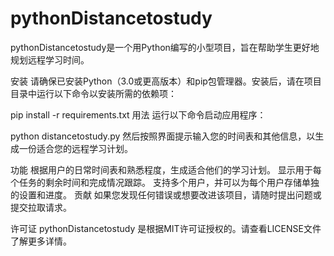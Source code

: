 # pythonDistancetostudy
pythonDistancetostudy是一个用Python编写的小型项目，旨在帮助学生更好地规划远程学习时间。

安装
请确保已安装Python（3.0或更高版本）和pip包管理器。安装后，请在项目目录中运行以下命令以安装所需的依赖项：

pip install -r requirements.txt
用法
运行以下命令启动应用程序：

python distancetostudy.py
然后按照界面提示输入您的时间表和其他信息，以生成一份适合您的远程学习计划。

功能
根据用户的日常时间表和熟悉程度，生成适合他们的学习计划。
显示用于每个任务的剩余时间和完成情况跟踪。
支持多个用户，并可以为每个用户存储单独的设置和进度。
贡献
如果您发现任何错误或想要改进该项目，请随时提出问题或提交拉取请求。

许可证
pythonDistancetostudy 是根据MIT许可证授权的。请查看LICENSE文件了解更多详情。
